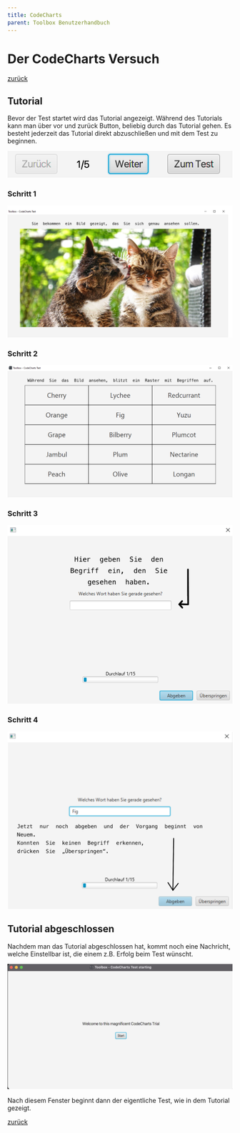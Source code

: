 ```yaml
---
title: CodeCharts
parent: Toolbox Benutzerhandbuch
---
```

# Der CodeCharts Versuch
[zurück](toolbox.md)
## Tutorial
Bevor der Test startet wird das Tutorial angezeigt. Während des Tutorials kann man über vor und zurück Button, beliebig durch das Tutorial gehen. Es besteht jederzeit das Tutorial direkt abzuschließen und mit dem Test zu beginnen.

![ProgressBar-Tutorial](resources/Tutorial-progress.png)

### Schritt 1
![Tutorial-0](resources/Tutorial-CodeCharts/0.png)
### Schritt 2
![Tutorial-1](resources/Tutorial-CodeCharts/1.png)
### Schritt 3
![Tutorial-2](resources/Tutorial-CodeCharts/2.png)
### Schritt 4
![Tutorial-3](resources/Tutorial-CodeCharts/3.png)

## Tutorial abgeschlossen
Nachdem man das Tutorial abgeschlossen hat, kommt noch eine Nachricht, welche Einstellbar ist, die einem z.B. Erfolg beim Test wünscht.

![PreTest-Screen](resources/ToolBox-codecharts-test.png)

Nach diesem Fenster beginnt dann der eigentliche Test, wie in dem Tutorial gezeigt.

[zurück](toolbox.md)